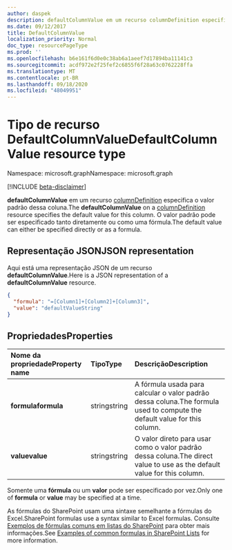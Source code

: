 ```yaml
---
author: daspek
description: defaultColumnValue em um recurso columnDefinition especifica o valor padrão dessa coluna.
ms.date: 09/12/2017
title: DefaultColumnValue
localization_priority: Normal
doc_type: resourcePageType
ms.prod: ''
ms.openlocfilehash: b6e161f6d0e0c38ab6a1aeef7d17894ba11141c3
ms.sourcegitcommit: acdf972e2f25fef2c6855f6f28a63c0762228ffa
ms.translationtype: MT
ms.contentlocale: pt-BR
ms.lasthandoff: 09/18/2020
ms.locfileid: "48049951"
---
```

# <a name="defaultcolumnvalue-resource-type"></a><span data-ttu-id="5177d-103">Tipo de recurso DefaultColumnValue</span><span class="sxs-lookup"><span data-stu-id="5177d-103">DefaultColumnValue resource type</span></span>

<span data-ttu-id="5177d-104">Namespace: microsoft.graph</span><span class="sxs-lookup"><span data-stu-id="5177d-104">Namespace: microsoft.graph</span></span>

[!INCLUDE [beta-disclaimer](../../includes/beta-disclaimer.md)]

<span data-ttu-id="5177d-105">**defaultColumnValue** em um recurso [columnDefinition](columndefinition.md) especifica o valor padrão dessa coluna.</span><span class="sxs-lookup"><span data-stu-id="5177d-105">The **defaultColumnValue** on a [columnDefinition](columndefinition.md) resource specifies the default value for this column.</span></span>
<span data-ttu-id="5177d-106">O valor padrão pode ser especificado tanto diretamente ou como uma fórmula.</span><span class="sxs-lookup"><span data-stu-id="5177d-106">The default value can either be specified directly or as a formula.</span></span>

## <a name="json-representation"></a><span data-ttu-id="5177d-107">Representação JSON</span><span class="sxs-lookup"><span data-stu-id="5177d-107">JSON representation</span></span>

<span data-ttu-id="5177d-108">Aqui está uma representação JSON de um recurso **defaultColumnValue**.</span><span class="sxs-lookup"><span data-stu-id="5177d-108">Here is a JSON representation of a **defaultColumnValue** resource.</span></span>
<!-- { "blockType": "resource", "@type": "microsoft.graph.defaultColumnValue" } -->

```json
{
  "formula": "=[Column1]+[Column2]+[Column3]",
  "value": "defaultValueString"
}
```

## <a name="properties"></a><span data-ttu-id="5177d-109">Propriedades</span><span class="sxs-lookup"><span data-stu-id="5177d-109">Properties</span></span>

| <span data-ttu-id="5177d-110">Nome da propriedade</span><span class="sxs-lookup"><span data-stu-id="5177d-110">Property name</span></span> | <span data-ttu-id="5177d-111">Tipo</span><span class="sxs-lookup"><span data-stu-id="5177d-111">Type</span></span>   | <span data-ttu-id="5177d-112">Descrição</span><span class="sxs-lookup"><span data-stu-id="5177d-112">Description</span></span>
|:--------------|:-------|:----------------------------------------------------
| <span data-ttu-id="5177d-113">**formula**</span><span class="sxs-lookup"><span data-stu-id="5177d-113">**formula**</span></span>   | <span data-ttu-id="5177d-114">string</span><span class="sxs-lookup"><span data-stu-id="5177d-114">string</span></span> | <span data-ttu-id="5177d-115">A fórmula usada para calcular o valor padrão dessa coluna.</span><span class="sxs-lookup"><span data-stu-id="5177d-115">The formula used to compute the default value for this column.</span></span>
| <span data-ttu-id="5177d-116">**value**</span><span class="sxs-lookup"><span data-stu-id="5177d-116">**value**</span></span>     | <span data-ttu-id="5177d-117">string</span><span class="sxs-lookup"><span data-stu-id="5177d-117">string</span></span> | <span data-ttu-id="5177d-118">O valor direto para usar como o valor padrão dessa coluna.</span><span class="sxs-lookup"><span data-stu-id="5177d-118">The direct value to use as the default value for this column.</span></span>

<span data-ttu-id="5177d-119">Somente uma **fórmula** ou um **valor** pode ser especificado por vez.</span><span class="sxs-lookup"><span data-stu-id="5177d-119">Only one of **formula** or **value** may be specified at a time.</span></span>

<span data-ttu-id="5177d-120">As fórmulas do SharePoint usam uma sintaxe semelhante a fórmulas do Excel.</span><span class="sxs-lookup"><span data-stu-id="5177d-120">SharePoint formulas use a syntax similar to Excel formulas.</span></span>
<span data-ttu-id="5177d-121">Consulte [Exemplos de fórmulas comuns em listas do SharePoint][SPFormulas] para obter mais informações.</span><span class="sxs-lookup"><span data-stu-id="5177d-121">See [Examples of common formulas in SharePoint Lists][SPFormulas] for more information.</span></span>

[SPFormulas]: https://support.office.com/en-us/article/Examples-of-common-formulas-in-SharePoint-Lists-d81f5f21-2b4e-45ce-b170-bf7ebf6988b3


<!--
{
  "type": "#page.annotation",
  "description": "",
  "keywords": "",
  "section": "documentation",
  "tocPath": "Resources/DefaultColumnValue",
  "suppressions": []
}
-->


